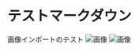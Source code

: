 # テストマークダウン

画像インポートのテスト
![画像](http://localhost:3000/image/5bcabb4c-266d-43b2-b612-3c4a57625f37.png)
![画像](http://localhost:3000/image/5bcabb4c-266d-43b2-b612-3c4a57625f37.png)
